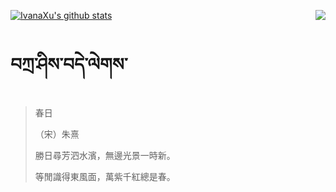 [![IvanaXu's github stats](https://github-readme-stats.vercel.app/api?username=IvanaXu&show_icons=true&theme=vue-dark)](https://github.com/anuraghazra/github-readme-stats)
<img align="right" src="https://github-readme-stats.vercel.app/api/top-langs/?username=IvanaXu&langs_count=3&theme=graywhite" />
# བཀྲ་ཤིས་བདེ་ལེགས་
> 春日
> 
> （宋）朱熹
> 
> 勝日尋芳泗水濱，無邊光景一時新。
> 
> 等閒識得東風面，萬紫千紅總是春。
>